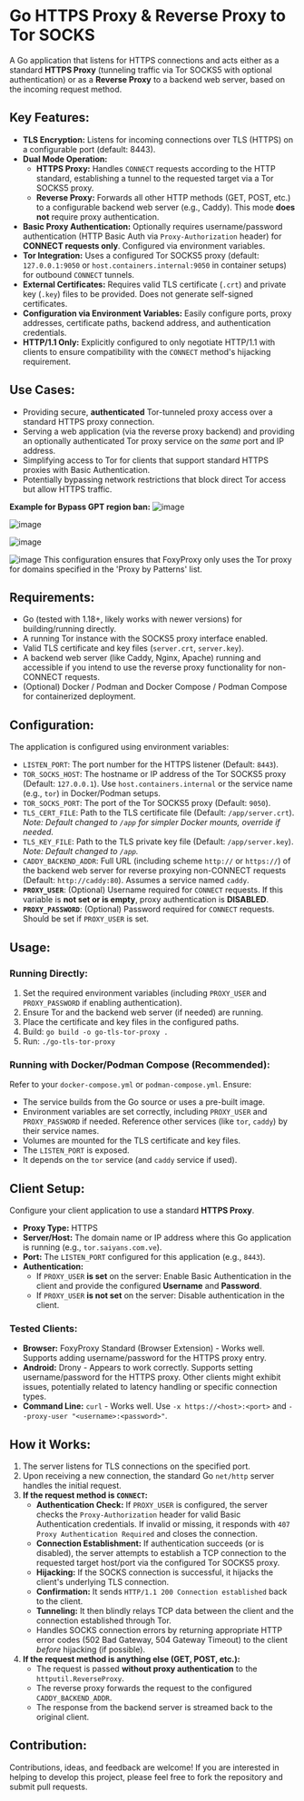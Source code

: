 # Go HTTPS Proxy & Reverse Proxy to Tor SOCKS

A Go application that listens for HTTPS connections and acts either as a standard **HTTPS Proxy** (tunneling traffic via Tor SOCKS5 with optional authentication) or as a **Reverse Proxy** to a backend web server, based on the incoming request method.

## Key Features:

*   **TLS Encryption:** Listens for incoming connections over TLS (HTTPS) on a configurable port (default: 8443).
*   **Dual Mode Operation:**
    *   **HTTPS Proxy:** Handles `CONNECT` requests according to the HTTP standard, establishing a tunnel to the requested target via a Tor SOCKS5 proxy.
    *   **Reverse Proxy:** Forwards all other HTTP methods (GET, POST, etc.) to a configurable backend web server (e.g., Caddy). This mode **does not** require proxy authentication.
*   **Basic Proxy Authentication:** Optionally requires username/password authentication (HTTP Basic Auth via `Proxy-Authorization` header) for **CONNECT requests only**. Configured via environment variables.
*   **Tor Integration:** Uses a configured Tor SOCKS5 proxy (default: `127.0.0.1:9050` or `host.containers.internal:9050` in container setups) for outbound `CONNECT` tunnels.
*   **External Certificates:** Requires valid TLS certificate (`.crt`) and private key (`.key`) files to be provided. Does not generate self-signed certificates.
*   **Configuration via Environment Variables:** Easily configure ports, proxy addresses, certificate paths, backend address, and authentication credentials.
*   **HTTP/1.1 Only:** Explicitly configured to only negotiate HTTP/1.1 with clients to ensure compatibility with the `CONNECT` method's hijacking requirement.

## Use Cases:

*   Providing secure, **authenticated** Tor-tunneled proxy access over a standard HTTPS proxy connection.
*   Serving a web application (via the reverse proxy backend) and providing an optionally authenticated Tor proxy service on the *same* port and IP address.
*   Simplifying access to Tor for clients that support standard HTTPS proxies with Basic Authentication.
*   Potentially bypassing network restrictions that block direct Tor access but allow HTTPS traffic.

**Example for Bypass GPT region ban:**
![image](https://github.com/user-attachments/assets/82f30dc8-bbf4-4865-8062-d98b55de63fa)

![image](https://github.com/user-attachments/assets/4df7512a-9034-42a2-9fc5-72d5e835f022)

![image](https://github.com/user-attachments/assets/7f985212-dc27-488b-ac30-16e62125a920)

![image](https://github.com/user-attachments/assets/73f5738c-8364-4a18-bb7f-3389931b4241)
This configuration ensures that FoxyProxy only uses the Tor proxy for domains specified in the 'Proxy by Patterns' list.

## Requirements:

*   Go (tested with 1.18+, likely works with newer versions) for building/running directly.
*   A running Tor instance with the SOCKS5 proxy interface enabled.
*   Valid TLS certificate and key files (`server.crt`, `server.key`).
*   A backend web server (like Caddy, Nginx, Apache) running and accessible if you intend to use the reverse proxy functionality for non-CONNECT requests.
*   (Optional) Docker / Podman and Docker Compose / Podman Compose for containerized deployment.

## Configuration:

The application is configured using environment variables:

*   `LISTEN_PORT`: The port number for the HTTPS listener (Default: `8443`).
*   `TOR_SOCKS_HOST`: The hostname or IP address of the Tor SOCKS5 proxy (Default: `127.0.0.1`). Use `host.containers.internal` or the service name (e.g., `tor`) in Docker/Podman setups.
*   `TOR_SOCKS_PORT`: The port of the Tor SOCKS5 proxy (Default: `9050`).
*   `TLS_CERT_FILE`: Path to the TLS certificate file (Default: `/app/server.crt`). *Note: Default changed to `/app` for simpler Docker mounts, override if needed.*
*   `TLS_KEY_FILE`: Path to the TLS private key file (Default: `/app/server.key`). *Note: Default changed to `/app`.*
*   `CADDY_BACKEND_ADDR`: Full URL (including scheme `http://` or `https://`) of the backend web server for reverse proxying non-CONNECT requests (Default: `http://caddy:80`). Assumes a service named `caddy`.
*   **`PROXY_USER`**: (Optional) Username required for `CONNECT` requests. If this variable is **not set or is empty**, proxy authentication is **DISABLED**.
*   **`PROXY_PASSWORD`**: (Optional) Password required for `CONNECT` requests. Should be set if `PROXY_USER` is set.

## Usage:

### Running Directly:

1.  Set the required environment variables (including `PROXY_USER` and `PROXY_PASSWORD` if enabling authentication).
2.  Ensure Tor and the backend web server (if needed) are running.
3.  Place the certificate and key files in the configured paths.
4.  Build: `go build -o go-tls-tor-proxy .`
5.  Run: `./go-tls-tor-proxy`

### Running with Docker/Podman Compose (Recommended):

Refer to your `docker-compose.yml` or `podman-compose.yml`. Ensure:
*   The service builds from the Go source or uses a pre-built image.
*   Environment variables are set correctly, including `PROXY_USER` and `PROXY_PASSWORD` if needed. Reference other services (like `tor`, `caddy`) by their service names.
*   Volumes are mounted for the TLS certificate and key files.
*   The `LISTEN_PORT` is exposed.
*   It depends on the `tor` service (and `caddy` service if used).

## Client Setup:

Configure your client application to use a standard **HTTPS Proxy**.

*   **Proxy Type:** HTTPS
*   **Server/Host:** The domain name or IP address where this Go application is running (e.g., `tor.saiyans.com.ve`).
*   **Port:** The `LISTEN_PORT` configured for this application (e.g., `8443`).
*   **Authentication:**
    *   If `PROXY_USER` **is set** on the server: Enable Basic Authentication in the client and provide the configured **Username** and **Password**.
    *   If `PROXY_USER` **is not set** on the server: Disable authentication in the client.

### Tested Clients:

*   **Browser:** FoxyProxy Standard (Browser Extension) - Works well. Supports adding username/password for the HTTPS proxy entry.
*   **Android:** Drony - Appears to work correctly. Supports setting username/password for the HTTPS proxy. Other clients might exhibit issues, potentially related to latency handling or specific connection types.
*   **Command Line:** `curl` - Works well. Use `-x https://<host>:<port>` and `--proxy-user "<username>:<password>"`.

## How it Works:

1.  The server listens for TLS connections on the specified port.
2.  Upon receiving a new connection, the standard Go `net/http` server handles the initial request.
3.  **If the request method is `CONNECT`:**
    *   **Authentication Check:** If `PROXY_USER` is configured, the server checks the `Proxy-Authorization` header for valid Basic Authentication credentials. If invalid or missing, it responds with `407 Proxy Authentication Required` and closes the connection.
    *   **Connection Establishment:** If authentication succeeds (or is disabled), the server attempts to establish a TCP connection to the requested target host/port via the configured Tor SOCKS5 proxy.
    *   **Hijacking:** If the SOCKS connection is successful, it hijacks the client's underlying TLS connection.
    *   **Confirmation:** It sends `HTTP/1.1 200 Connection established` back to the client.
    *   **Tunneling:** It then blindly relays TCP data between the client and the connection established through Tor.
    *   Handles SOCKS connection errors by returning appropriate HTTP error codes (502 Bad Gateway, 504 Gateway Timeout) to the client *before* hijacking (if possible).
4.  **If the request method is anything else (GET, POST, etc.):**
    *   The request is passed **without proxy authentication** to the `httputil.ReverseProxy`.
    *   The reverse proxy forwards the request to the configured `CADDY_BACKEND_ADDR`.
    *   The response from the backend server is streamed back to the original client.

## Contribution:

Contributions, ideas, and feedback are welcome! If you are interested in helping to develop this project, please feel free to fork the repository and submit pull requests.
